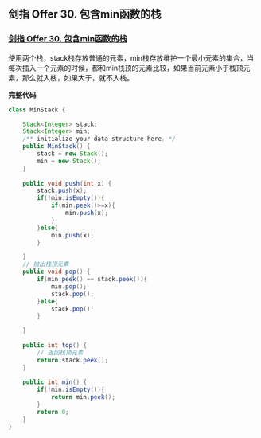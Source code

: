 ## 剑指 Offer 30. 包含min函数的栈

### [剑指 Offer 30. 包含min函数的栈](https://leetcode-cn.com/problems/bao-han-minhan-shu-de-zhan-lcof/)

使用两个栈，stack栈存放普通的元素，min栈存放维护一个最小元素的集合，当每次插入一个元素的时候，都和min栈顶的元素比较，如果当前元素小于栈顶元素，那么就入栈，如果大于，就不入栈。

**完整代码**

~~~java
class MinStack {

    Stack<Integer> stack;
    Stack<Integer> min;
    /** initialize your data structure here. */
    public MinStack() {
        stack = new Stack();
        min = new Stack();
    }
    
    public void push(int x) {
        stack.push(x);
        if(!min.isEmpty()){
            if(min.peek()>=x){
                min.push(x);
            }
        }else{
            min.push(x);
        }

    }
    // 抛出栈顶元素
    public void pop() {
        if(min.peek() == stack.peek()){
            min.pop();
            stack.pop();
        }else{
            stack.pop();
        }

    }
    
    public int top() {
        // 返回栈顶元素
        return stack.peek();
    }
    
    public int min() {
        if(!min.isEmpty()){
            return min.peek();
        }
        return 0;
    }
}
~~~

